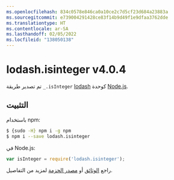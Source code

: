 ```yaml
---
ms.openlocfilehash: 834c0578e846ca0a10ce2c7d5cf23d684a23883a
ms.sourcegitcommit: e739004291428ce83f14b9d49f1e9dfaa3762dde
ms.translationtype: HT
ms.contentlocale: ar-SA
ms.lasthandoff: 02/05/2022
ms.locfileid: "138050138"
---
```

# <a name="lodashisinteger-v404"></a>lodash.isinteger v4.0.4

تم تصدير طريقة `_.isInteger` [lodash](https://lodash.com/) كوحدة [Node.js](https://nodejs.org/).

## <a name="installation"></a>التثبيت

باستخدام npm:
```bash
$ {sudo -H} npm i -g npm
$ npm i --save lodash.isinteger
```

في Node.js:
```js
var isInteger = require('lodash.isinteger');
```

راجع [الوثائق](https://lodash.com/docs#isInteger) أو [مصدر الحزمة](https://github.com/lodash/lodash/blob/4.0.4-npm-packages/lodash.isinteger) لمزيد من التفاصيل.
